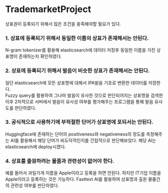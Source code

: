 # TrademarketProject

상표권이 등록되기 위해서 많은 조건을 충족해야할 필요가 있다.

### 1. 상표에 등록되기 위해서 동일한 이름의 상표가 존재해서는 안된다.   
  N-gram tokenizer를 활용해 elasticsearch에 데이터 저장후 동일한 이름을 가진 상표명이 존재하는지 확인하였다.  


  
### 2. 상표에 등록되기 위해서 발음이 비슷한 상표가 존재해서는 안된다.   
  일단 elasticsearch에 모든 상표명에 대해서 IPA발음 기호로 변환한 데이터를 저장한다.  
  Fuzzy query를 활용하여 그나마 발음이 유사한 것으로 판단되어지는 상표명을 검색한 이후 2차적으로 서버에서 발음이 유사성 여부를 평가해주는 프로그램을 통해 발음 유사도를 판단하였다.  


  
### 3. 공식적으로 사용하기에 부적절한 단어가 상표명에 포되서는 안된다.  
   Huggingface에 존재하는 단어의 positiveness와 negativeness의 정도를 측정해주는 AI를 활용해서 해당 단어가 비도덕적인지를 간접적으로 판단해보았다.
   해당 AI는 elasticsearch에 deploy시켰다.  



### 4. 상표를 출원하려는 물품과 관련성이 없어야 한다.  
   예를 들어서 과일가게 이름을 Apple이라고 등록을 하면 안된다. 하지만 IT기업 이름을 Apple이라고 등록하는 것은 가능하다.
   Fasttext AI를 활용하여 상표명과 출원 물품간의 관련성 여부를 판단하였다. 
